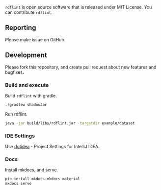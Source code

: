 `rdflint` is open source software that is released under MIT License. You can contribute `rdflint`.

## Reporting

Please make issue on GitHub.

## Development

Please fork this repository, and create pull request about new features and bugfixes.

### Build and execute

Build `rdflint` with gradle.

```sh
./gradlew shadowJar
```

Run rdflint.

```sh
java -jar build/libs/rdflint.jar -targetdir example/dataset
```

### IDE Settings

Use [dotidea](https://github.com/imas/rdflint/tree/dotidea) - Project Settings for IntelliJ IDEA.

### Docs

Install mkdocs, and serve.

```sh
pip install mkdocs mkdocs-material
mkdocs serve
```
